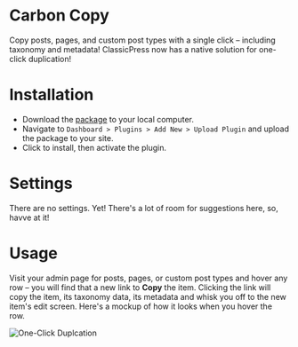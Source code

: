 # Carbon Copy

Copy posts, pages, and custom post types with a single click – including taxonomy and metadata! ClassicPress now has a native solution for one-click duplication!

# Installation

* Download the [package](https://github.com/johnalarcon/carbon-copy/archive/master.zip) to your local computer.
* Navigate to `Dashboard > Plugins > Add New > Upload Plugin` and upload the package to your site.
* Click to install, then activate the plugin.

# Settings

There are no settings. Yet! There's a lot of room for suggestions here, so, havve at it!

# Usage

Visit your admin page for posts, pages, or custom post types and hover any row – you will find that a new link to **Copy** the item.
Clicking the link will copy the item, its taxonomy data, its metadata and whisk you off to the new item's edit screen. Here's a 
mockup of how it looks when you hover the row.

![One-Click Duplcation](https://static.codepotent.com/images/github/carbon-copy/carbon-copy-mockup.png)

